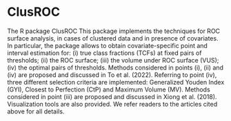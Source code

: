 # ClusROC
The R package ClusROC
This package implements the techniques for ROC surface analysis, in cases of clustered data and in presence of covariates. In particular, the package allows to obtain covariate-specific point and interval estimation for:
  (i) true class fractions (TCFs) at fixed pairs of thresholds;
  (ii) the ROC surface;
  (iii) the volume under ROC surface (VUS);
  (iv) the optimal pairs of thresholds.
  Methods considered in points (i), (ii) and (iv) are proposed and discussed in To et al. (2022). Referring to point (iv), three  different selection criteria are implemented: Generalized Youden Index (GYI), Closest to Perfection (CtP) and Maximum Volume (MV). Methods considered in point (iii) are proposed and discussed in Xiong et al. (2018). Visualization tools are also provided. We refer readers to the articles cited above for all details.
